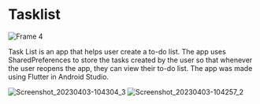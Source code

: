 # Tasklist

![Frame 4](https://user-images.githubusercontent.com/80661549/229415655-2090bbde-73ef-4986-8741-0f58b1be1e7d.png)

Task List is an app that helps user create a to-do list. The app uses SharedPreferences to store the tasks created by the user so that whenever the user reopens the app, they can view their to-do list. The app was made using Flutter in Android Studio.


![Screenshot_20230403-104304_3](https://user-images.githubusercontent.com/80661549/229417571-b9a03091-fa58-41ea-95ad-f0e84ba82384.png) ![Screenshot_20230403-104257_2](https://user-images.githubusercontent.com/80661549/229417599-ca41883c-eab5-4048-8b4b-07bb8fb4157c.png)
